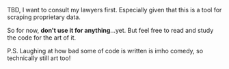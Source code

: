 TBD, I want to consult my lawyers first. Especially given that this is a tool for scraping proprietary data. 

So for now, **don't use it for anything**...yet. But feel free to read and study the code for the art of it.

P.S. Laughing at how bad some of code is written is imho comedy, so technically still art too!